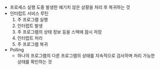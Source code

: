 - 프로세스 실행 도중 발생한 예기치 않은 상황을 처리 후 복귀하는 것
- 인터럽트 서비스 루틴
	1. 주 프로그램 실행
	2. 인터럽트 발생
	3. 주 프로그램의 상태 정보 등을 스택에 잠시 저장
	4. 인터럽트 처리
	5. 주 프로그램 복귀
- Polling
	- 하나의 프로그램의 다른 프로그램의 상태를 지속적으로 검사하며 처리 가능한 상태를 확인하는 것